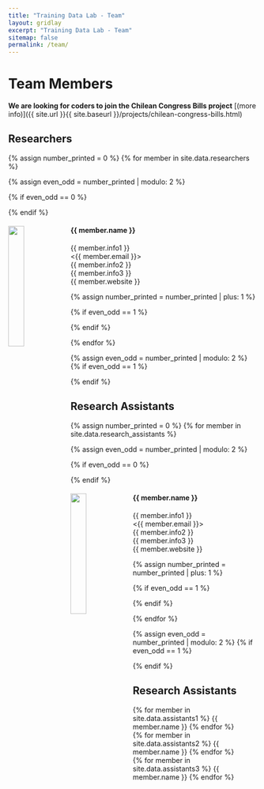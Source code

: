 ```yaml
---
title: "Training Data Lab - Team"
layout: gridlay
excerpt: "Training Data Lab - Team"
sitemap: false
permalink: /team/
---
```


# Team Members

**We are  looking for coders to join the Chilean Congress Bills project** [(more info)]({{ site.url }}{{ site.baseurl }}/projects/chilean-congress-bills.html) 

## Researchers
{% assign number_printed = 0 %}
{% for member in site.data.researchers %}

{% assign even_odd = number_printed | modulo: 2 %}

{% if even_odd == 0 %}
<div class="row">
{% endif %}

<div class="col-sm-6 clearfix">
  <img src="{{ site.url }}{{ site.baseurl }}/images/teampic/{{ member.photo }}" class="img-responsive" width="25%" style="float: left" />
  <h4>{{ member.name }}</h4>
  {{ member.info1 }}<br><{{ member.email }}><br>{{ member.info2 }}<br>{{ member.info3 }}<br>{{ member.website }}
</div>

{% assign number_printed = number_printed | plus: 1 %}

{% if even_odd == 1 %}
</div>
{% endif %}

{% endfor %}

{% assign even_odd = number_printed | modulo: 2 %}
{% if even_odd == 1 %}
</div>
{% endif %}

## Research Assistants
{% assign number_printed = 0 %}
{% for member in site.data.research_assistants %}

{% assign even_odd = number_printed | modulo: 2 %}

{% if even_odd == 0 %}
<div class="row">
{% endif %}

<div class="col-sm-6 clearfix">
  <img src="{{ site.url }}{{ site.baseurl }}/images/teampic/{{ member.photo }}" class="img-responsive" width="25%" style="float: left" />
  <h4>{{ member.name }}</h4>
  {{ member.info1 }}<br><{{ member.email }}><br>{{ member.info2 }}<br>{{ member.info3 }}<br>{{ member.website }}
</div>

{% assign number_printed = number_printed | plus: 1 %}

{% if even_odd == 1 %}
</div>
{% endif %}

{% endfor %}

{% assign even_odd = number_printed | modulo: 2 %}
{% if even_odd == 1 %}
</div>
{% endif %}

<!-- ## Associates
{% assign number_printed = 0 %}
{% for member in site.data.associates %}

{% assign even_odd = number_printed | modulo: 2 %}

{% if even_odd == 0 %}
<div class="row">
{% endif %}

<div class="col-sm-6 clearfix">
  <img src="{{ site.url }}{{ site.baseurl }}/images/teampic/{{ member.photo }}" class="img-responsive" width="25%" style="float: left" />
  <h4>{{ member.name }}</h4>
  {{ member.info1 }}<br>{{ member.info2 }}<br><{{ member.email }}><br>{{ member.website }}
</div>

{% assign number_printed = number_printed | plus: 1 %}

{% if even_odd == 1 %}
</div>
{% endif %}

{% endfor %}

{% assign even_odd = number_printed | modulo: 2 %}
{% if even_odd == 1 %}
</div>
{% endif %}-->

## Research Assistants
<div class="row">

<div class="col-sm-4 clearfix">
<!-- <h4>Research Assistants</h4> -->
{% for member in site.data.assistants1 %}
{{ member.name }}
{% endfor %}
</div>

<div class="col-sm-4 clearfix">
<!-- <h4></h4> -->
{% for member in site.data.assistants2 %}
{{ member.name }}
{% endfor %}
</div>

<div class="col-sm-4 clearfix">
<!-- <h4></h4> -->
{% for member in site.data.assistants3 %}
{{ member.name }}
{% endfor %}
</div>

</div>
